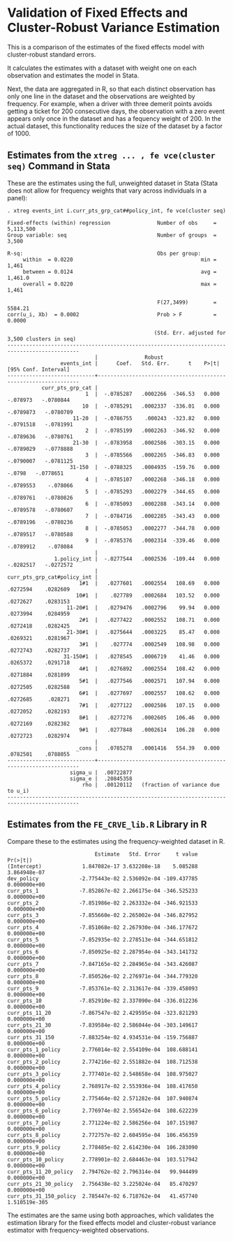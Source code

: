 # Validation of Fixed Effects and Cluster-Robust Variance Estimation

This is a comparison of the estimates of the fixed effects model
with cluster-robust standard errors. 

It calculates the estimates with a dataset with weight one on each observation
and estimates the model in Stata. 


Next, the data are aggregated in R, so that each distinct observation has only one line
in the dataset and the observations are weighted by frequency. 
For example, when a driver with three demerit points avoids getting a ticket
for 200 consecutive days, the observation with a zero event appears only once
in the dataset and has a fequency weight of 200.
In the actual dataset, this functionality reduces the size of the dataset
by a factor of 1000. 


## Estimates from the ```xtreg ... , fe vce(cluster seq)``` Command in Stata

These are the estimates using the full, unweighted dataset in Stata
(Stata does not allow for frequency weights that vary across individuals
in a panel):

```
. xtreg events_int i.curr_pts_grp_cat##policy_int, fe vce(cluster seq)

Fixed-effects (within) regression               Number of obs     =  5,113,500
Group variable: seq                             Number of groups  =      3,500

R-sq:                                           Obs per group:
     within  = 0.0220                                         min =      1,461
     between = 0.0124                                         avg =    1,461.0
     overall = 0.0220                                         max =      1,461

                                                F(27,3499)        =    5584.21
corr(u_i, Xb)  = 0.0002                         Prob > F          =     0.0000

                                               (Std. Err. adjusted for 3,500 clusters in seq)
---------------------------------------------------------------------------------------------
                            |               Robust
                 events_int |      Coef.   Std. Err.      t    P>|t|     [95% Conf. Interval]
----------------------------+----------------------------------------------------------------
           curr_pts_grp_cat |
                         1  |  -.0785287   .0002266  -346.53   0.000     -.078973   -.0780844
                        10  |  -.0785291   .0002337  -336.01   0.000    -.0789873   -.0780709
                     11-20  |  -.0786755    .000243  -323.82   0.000    -.0791518   -.0781991
                         2  |  -.0785199   .0002263  -346.92   0.000    -.0789636   -.0780761
                     21-30  |  -.0783958   .0002586  -303.15   0.000    -.0789029   -.0778888
                         3  |  -.0785566   .0002265  -346.83   0.000    -.0790007   -.0781125
                    31-150  |  -.0788325   .0004935  -159.76   0.000       -.0798   -.0778651
                         4  |  -.0785107   .0002268  -346.18   0.000    -.0789553    -.078066
                         5  |  -.0785293   .0002279  -344.65   0.000    -.0789761   -.0780826
                         6  |  -.0785093   .0002288  -343.14   0.000    -.0789578   -.0780607
                         7  |  -.0784716   .0002285  -343.43   0.000    -.0789196   -.0780236
                         8  |  -.0785053   .0002277  -344.78   0.000    -.0789517   -.0780588
                         9  |  -.0785376   .0002314  -339.46   0.000    -.0789912    -.078084
                            |
               1.policy_int |  -.0277544   .0002536  -109.44   0.000    -.0282517   -.0272572
                            |
curr_pts_grp_cat#policy_int |
                       1#1  |   .0277601   .0002554   108.69   0.000     .0272594    .0282609
                      10#1  |    .027789   .0002684   103.52   0.000     .0272627    .0283153
                   11-20#1  |   .0279476   .0002796    99.94   0.000     .0273994    .0284959
                       2#1  |   .0277422   .0002552   108.71   0.000     .0272418    .0282425
                   21-30#1  |   .0275644   .0003225    85.47   0.000     .0269321    .0281967
                       3#1  |    .027774   .0002549   108.98   0.000     .0272743    .0282737
                  31-150#1  |   .0278545   .0006719    41.46   0.000     .0265372    .0291718
                       4#1  |   .0276892   .0002554   108.42   0.000     .0271884    .0281899
                       5#1  |   .0277546   .0002571   107.94   0.000     .0272505    .0282588
                       6#1  |   .0277697   .0002557   108.62   0.000     .0272685     .028271
                       7#1  |   .0277122   .0002586   107.15   0.000     .0272052    .0282193
                       8#1  |   .0277276   .0002605   106.46   0.000     .0272169    .0282382
                       9#1  |   .0277848   .0002614   106.28   0.000     .0272723    .0282974
                            |
                      _cons |   .0785278   .0001416   554.39   0.000     .0782501    .0788055
----------------------------+----------------------------------------------------------------
                    sigma_u |  .00722877
                    sigma_e |  .20845358
                        rho |  .00120112   (fraction of variance due to u_i)
---------------------------------------------------------------------------------------------
```



## Estimates from the ```FE_CRVE_lib.R``` Library in R

Compare these to the estimates using the frequency-weighted dataset in R.

```
                            Estimate   Std. Error     t value      Pr(>|t|)
(Intercept)             1.847082e-17 3.632208e-18    5.085288  3.864948e-07
dev_policy             -2.775443e-02 2.536092e-04 -109.437785  0.000000e+00
curr_pts_1             -7.852867e-02 2.266175e-04 -346.525233  0.000000e+00
curr_pts_2             -7.851986e-02 2.263332e-04 -346.921533  0.000000e+00
curr_pts_3             -7.855660e-02 2.265002e-04 -346.827952  0.000000e+00
curr_pts_4             -7.851068e-02 2.267930e-04 -346.177672  0.000000e+00
curr_pts_5             -7.852935e-02 2.278513e-04 -344.651812  0.000000e+00
curr_pts_6             -7.850925e-02 2.287954e-04 -343.141732  0.000000e+00
curr_pts_7             -7.847165e-02 2.284965e-04 -343.426087  0.000000e+00
curr_pts_8             -7.850526e-02 2.276971e-04 -344.779320  0.000000e+00
curr_pts_9             -7.853761e-02 2.313617e-04 -339.458093  0.000000e+00
curr_pts_10            -7.852910e-02 2.337090e-04 -336.012236  0.000000e+00
curr_pts_11_20         -7.867547e-02 2.429595e-04 -323.821293  0.000000e+00
curr_pts_21_30         -7.839584e-02 2.586044e-04 -303.149617  0.000000e+00
curr_pts_31_150        -7.883254e-02 4.934531e-04 -159.756887  0.000000e+00
curr_pts_1_policy       2.776014e-02 2.554109e-04  108.688141  0.000000e+00
curr_pts_2_policy       2.774216e-02 2.551882e-04  108.712538  0.000000e+00
curr_pts_3_policy       2.777401e-02 2.548658e-04  108.975027  0.000000e+00
curr_pts_4_policy       2.768917e-02 2.553936e-04  108.417650  0.000000e+00
curr_pts_5_policy       2.775464e-02 2.571282e-04  107.940874  0.000000e+00
curr_pts_6_policy       2.776974e-02 2.556542e-04  108.622239  0.000000e+00
curr_pts_7_policy       2.771224e-02 2.586256e-04  107.151987  0.000000e+00
curr_pts_8_policy       2.772757e-02 2.604595e-04  106.456359  0.000000e+00
curr_pts_9_policy       2.778485e-02 2.614230e-04  106.283090  0.000000e+00
curr_pts_10_policy      2.778901e-02 2.684463e-04  103.517942  0.000000e+00
curr_pts_11_20_policy   2.794762e-02 2.796314e-04   99.944499  0.000000e+00
curr_pts_21_30_policy   2.756438e-02 3.225024e-04   85.470297  0.000000e+00
curr_pts_31_150_policy  2.785447e-02 6.718762e-04   41.457740 1.510519e-305
```

The estimates are the same using both approaches, which
validates the estimation library for the fixed effects model 
and cluster-robust variance estimator
with frequency-weighted observations. 
